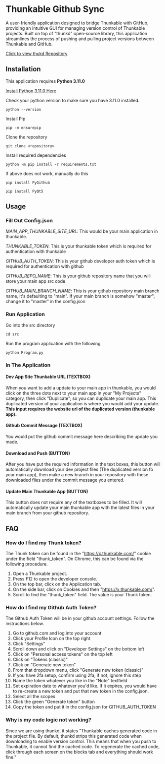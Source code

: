 # Thunkable Github Sync
A user-friendly application designed to bridge Thunkable with GitHub, providing an intuitive GUI for managing version control of Thunkable projects. Built on top of "thunkd" open-source library, this application streamlines the process of pushing and pulling project versions between Thunkable and GitHub.

[Click to view thukd Repository](https://github.com/SupurCalvinHiggins/thunkd)

## Installation
This application requires **Python 3.11.0** 

[Install Python 3.11.0 Here](https://www.python.org/downloads/release/python-3110/)

Check your python version to make sure you have 3.11.0 installed.
```
python --version
```

Install Pip
```
pip -m ensurepip
```

Clone the repository
```
git clone <repository>
```

Install required dependencies
```
python -m pip install -r requirements.txt
```
If above does not work, manually do this
```
pip install PyGithub
```
```
pip install PyQt5
```

## Usage

### Fill Out Config.json

*MAIN_APP_THUNKABLE_SITE_URL*: This would be your main application in thunkable.

*THUNKABLE_TOKEN*: This is your thunkable token which is required for authentication with thunkable

*GITHUB_AUTH_TOKEN*: This is your github developer auth token which is required for authentication with github

*GITHUB_REPO_NAME*: This is your github repository name that you will store your main app src code

*GITHUB_MAIN_BRANCH_NAME*: This is your github repository main branch name, it's defaulting to "main". If your main branch is somehow "master", change it to "master" in the config.json

### Run Application

Go into the src directory
```
cd src
```

Run the program application with the following
```
python Program.py
```

### In The Application

#### Dev App Site Thunkable URL (TEXTBOX)
When you want to add a update to your main app in thunkable, you would click on the three dots next to your main app in your "My Projects" category, then click "Duplicate", so you can duplicate your main app. This duplicated version of your application is where you would add your update. **This input requires the website url of the duplicated version (thunkable app).**

#### Github Commit Message (TEXTBOX)
You would put the github commit message here describing the update you made.

#### Download and Push (BUTTON)
After you have put the required information in the text boxes, this button will automatically download your dev project files (The duplicated version fo your main app), then make a new branch in your repository with these downloaded files under the commit message you entered.

#### Update Main Thunkable App (BUTTON)
This button does not require any of the textboxes to be filled. It will automatically update your main thunkable app with the latest files in your main branch from your github repository.


## FAQ

### How do I find my Thunk token?
The Thunk token can be found in the "https://x.thunkable.com/" cookie under the field "thunk_token". On Chrome, this can be found via the following procedure.

1. Open a Thunkable project.
2. Press F12 to open the developer console.
3. On the top bar, click on the Application tab.
4. On the side bar, click on Cookies and then "https://x.thunkable.com/".
5. Scroll to find the "thunk_token" field. The value is your Thunk token.

### How do I find my Github Auth Token?
The Github Auth Token will be in your github account settings. Follow the instructions below.

1. Go to github.com and log into your account
2. Click your Profile Icon on the top right
3. Click "Settings"
4. Scroll down and click on "Developer Settings" on the bottom left
5. Click on "Personal access tokens" on the top left
6. Click on "Tokens (classic)"
7. Click on "Generate new token"
8. From that dropdown menu, click "Generate new token (classic)"
9. If you have 2fa setup, confirm using 2fa, if not, ignore this step
10. Name the token whatever you like in the "Note" textfield
11. Set expiration date to whatever you'd like. If it expires, you would have to re-create a new token and put that new token in the config.json.
12. Select all the scopes
13. Click the green "Generate token" button
14. Copy the token and put it in the config.json for GITHUB_AUTH_TOKEN

### Why is my code logic not working?
Since we are using thunkd, it states "Thunkable caches generated code in the project file. By default, thunkd strips this generated code when downloading to enable version control. This means that when you push to Thunkable, it cannot find the cached code. To regenerate the cached code, click through each screen on the blocks tab and everything should work fine."








